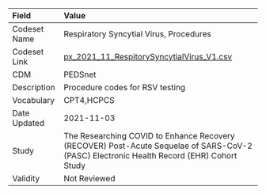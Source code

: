 |Field        |Value                                                                                                                                    |
|:------------|:----------------------------------------------------------------------------------------------------------------------------------------|
|Codeset Name |Respiratory Syncytial Virus, Procedures                                                                                                  |
|Codeset Link |[px_2021_11_RespitorySyncytialVirus_V1.csv](https://github.com/PEDSnet/Variable-Dictionary/blob/main/procedures/px_2021_11_RespitorySyncytialVirus_V1.csv.csv)|
|CDM          |PEDSnet                                                                                                                                  |
|Description  |Procedure codes for RSV testing                                                                                                          |
|Vocabulary   |CPT4,HCPCS                                                                                                                               |
|Date Updated |2021-11-03                                                                                                                               |
|Study        |The Researching COVID to Enhance Recovery (RECOVER) Post-Acute Sequelae of SARS-CoV-2 (PASC) Electronic Health Record (EHR) Cohort Study |
|Validity     |Not Reviewed                                                                                                                             |
